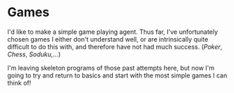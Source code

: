 # Games 
I'd like to make a simple game playing agent. Thus far, I've
unfortunately chosen games I either don't understand well, or are 
intrinsically quite difficult to do this with, and therefore
have not had much success. (*Poker*, *Chess*, *Soduku,...*)

I'm leaving skeleton programs of those past attempts here, but 
now I'm going to try and return to basics and start with the most
simple games I can think of! 